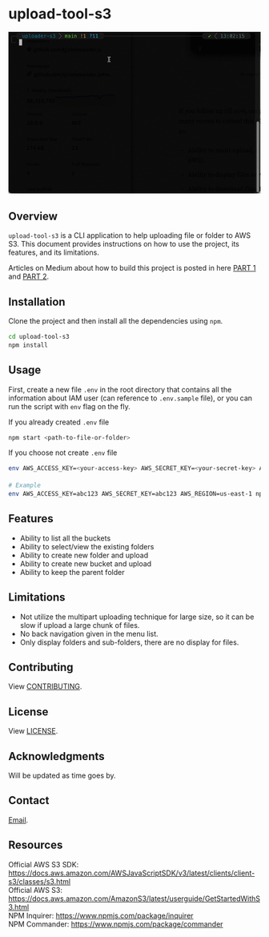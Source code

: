 # upload-tool-s3

![Application Gif](./assets/gif/usage.gif)

## Overview

`upload-tool-s3` is a CLI application to help uploading file or folder to AWS S3. This document provides instructions on how to use the project, its features, and its limitations.  

Articles on Medium about how to build this project is posted in here [PART 1](https://medium.com/@techwithharry/files-uploader-cli-with-nodejs-typescript-and-aws-s3-part-1-2-86fc29e919ad) and [PART 2](https://medium.com/@techwithharry/files-uploader-cli-with-nodejs-typescript-and-aws-s3-part-2-2-bf0518c51888).

## Installation

Clone the project and then install all the dependencies using `npm`.

```bash
cd upload-tool-s3
npm install
```

## Usage

First, create a new file `.env` in the root directory that contains all the information about IAM user (can reference to `.env.sample` file), or you can run the script with `env` flag on the fly.

If you already created `.env` file

```bash
npm start <path-to-file-or-folder>
```

If you choose not create `.env` file

```bash
env AWS_ACCESS_KEY=<your-access-key> AWS_SECRET_KEY=<your-secret-key> AWS_REGION=<your-region> npm start <path-to-file-or-folder>

# Example
env AWS_ACCESS_KEY=abc123 AWS_SECRET_KEY=abc123 AWS_REGION=us-east-1 npm start <path-to-file-or-folder>
```

## Features

- Ability to list all the buckets
- Ability to select/view the existing folders
- Ability to create new folder and upload
- Ability to create new bucket and upload
- Ability to keep the parent folder

## Limitations

- Not utilize the multipart uploading technique for large size, so it can be slow if upload a large chunk of files.
- No back navigation given in the menu list.
- Only display folders and sub-folders, there are no display for files.

## Contributing

View [CONTRIBUTING](./CONTRIBUTING.md).

## License

View [LICENSE](./LICENSE.txt).

## Acknowledgments

Will be updated as time goes by.

## Contact

[Email](mailto:ngohuynhnhan@gmail.com).

## Resources

Official AWS S3 SDK: https://docs.aws.amazon.com/AWSJavaScriptSDK/v3/latest/clients/client-s3/classes/s3.html  
Official AWS S3: https://docs.aws.amazon.com/AmazonS3/latest/userguide/GetStartedWithS3.html  
NPM Inquirer: https://www.npmjs.com/package/inquirer  
NPM Commander: https://www.npmjs.com/package/commander
